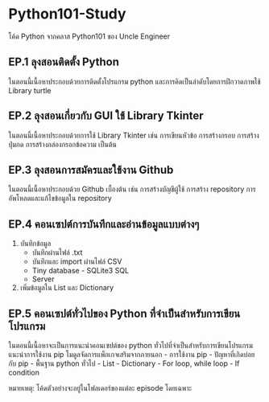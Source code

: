 # Python101-Study

โค้ด Python จากคลาส Python101 ของ Uncle Engineer

## EP.1 ลุงสอนติดตั้ง Python 
ในตอนนี้เนื้อหาประกอบด้วยการติดตั้งโปรแกรม python และการคิดเป็นลำดับโดยการฝึกวาดภาพใช้ Library turtle

## EP.2 ลุงสอนเกี่ยวกับ GUI ใช้ Library Tkinter
ในตอนนี้เนื้อหาประกอบด้วยการใช้ Library Tkinter เช่น การเขียนหัวข้อ การสร้างกรอบ การสร้างปุ่มกด การสร้างกล่องกรอกข้อความ เป็นต้น

## EP.3 ลุงสอนการสมัครและใช้งาน Github
ในตอนนี้เนื้อหาประกอบด้วย Github เบื้องต้น เช่น การสร้างบัญชีผู้ใช้ การสร้าง repository การอัพโหลดและแก้ไขข้อมูลใน repository

## EP.4 คอนเซปต์การบันทึกและอ่านข้อมูลแบบต่างๆ
1. บันทึกข้อมูล
    - บันทึกผ่านไฟล์ .txt
    - บันทึกและ import ผ่านไฟล์ CSV
    - Tiny database - SQLite3 SQL
    - Server
2. เพิ่มข้อมูลใน List และ Dictionary

## EP.5 คอนเซปต์ทั่วไปของ Python ที่จำเป็นสำหรับการเขียนโปรแกรม
ในตอนนี้เนื้อหาจะเป็นการแนะนำคอนเซปต์ของ python ทั่วไปที่จำเป็นสำหรับการเขียนโปรแกรม
แนะนำการใช้งาน pip โมดูลจัดการแพ็กเกจเสริมจากภายนอก
    - การใช้งาน pip
    - ปัญหาที่เกิดบ่อยกับ pip
    - พื้นฐาน python ทั่วไป
    - List
    - Dictionary
    - For loop, while loop
    - If condition

หมายเหตุ: โค้ดตัวอย่างจะอยู่ในโฟลเดอร์ของแต่ละ episode โดยเฉพาะ
